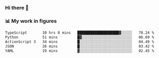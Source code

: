 ### Hi there 👋

### 📊 My work in figures

<!--START_SECTION:waka-->

```txt
TypeScript       10 hrs 8 mins   ███████████████████▓░░░░░   78.24 %
Python           51 mins         █▓░░░░░░░░░░░░░░░░░░░░░░░   06.69 %
ActionScript 3   34 mins         █░░░░░░░░░░░░░░░░░░░░░░░░   04.49 %
JSON             26 mins         █░░░░░░░░░░░░░░░░░░░░░░░░   03.42 %
YAML             19 mins         ▓░░░░░░░░░░░░░░░░░░░░░░░░   02.45 %
```

<!--END_SECTION:waka-->
